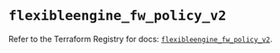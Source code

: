 # `flexibleengine_fw_policy_v2`

Refer to the Terraform Registry for docs: [`flexibleengine_fw_policy_v2`](https://registry.terraform.io/providers/flexibleenginecloud/flexibleengine/1.46.0/docs/resources/fw_policy_v2).
